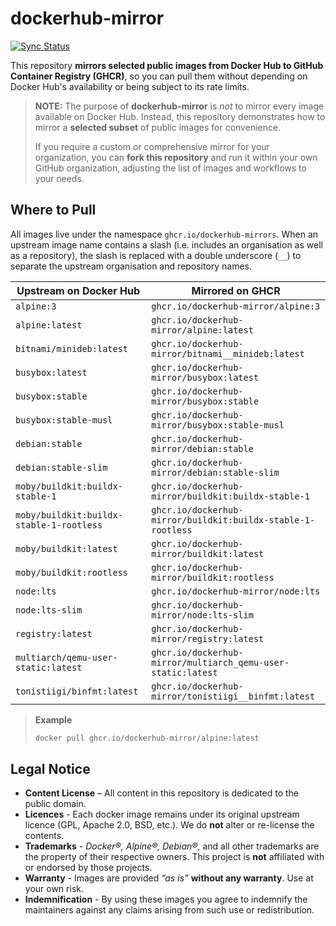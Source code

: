 # dockerhub-mirror

[![Sync Status](https://github.com/dockerhub-mirror/dockerhub-mirror/actions/workflows/mirror-images.yml/badge.svg)](https://github.com/dockerhub-mirror/dockerhub-mirror/actions/workflows/mirror-images.yml)

This repository **mirrors selected public images from Docker Hub to GitHub Container Registry (GHCR)**,
so you can pull them without depending on Docker Hub's availability or being subject to its rate limits.

> **NOTE:** The purpose of **dockerhub-mirror** is _not_ to mirror every image available on Docker Hub.
> Instead, this repository demonstrates how to mirror a **selected subset** of public images for convenience.
>
> If you require a custom or comprehensive mirror for your organization, you can **fork this repository**
> and run it within your own GitHub organization, adjusting the list of images and workflows to your needs.

## Where to Pull

All images live under the namespace `ghcr.io/dockerhub-mirrors`.
When an upstream image name contains a slash (i.e. includes an organisation as well as a repository),
the slash is replaced with a double underscore (`__`) to separate the upstream organisation and repository names.

| Upstream on Docker Hub              | Mirrored on GHCR
| ----------------------------------- | ----------------
| `alpine:3`                          | `ghcr.io/dockerhub-mirror/alpine:3`
| `alpine:latest`                     | `ghcr.io/dockerhub-mirror/alpine:latest`
| `bitnami/minideb:latest`            | `ghcr.io/dockerhub-mirror/bitnami__minideb:latest`
| `busybox:latest`                    | `ghcr.io/dockerhub-mirror/busybox:latest`
| `busybox:stable`                    | `ghcr.io/dockerhub-mirror/busybox:stable`
| `busybox:stable-musl`               | `ghcr.io/dockerhub-mirror/busybox:stable-musl`
| `debian:stable`                     | `ghcr.io/dockerhub-mirror/debian:stable`
| `debian:stable-slim`                | `ghcr.io/dockerhub-mirror/debian:stable-slim`
| `moby/buildkit:buildx-stable-1`     | `ghcr.io/dockerhub-mirror/buildkit:buildx-stable-1`
| `moby/buildkit:buildx-stable-1-rootless` | `ghcr.io/dockerhub-mirror/buildkit:buildx-stable-1-rootless`
| `moby/buildkit:latest`              | `ghcr.io/dockerhub-mirror/buildkit:latest`
| `moby/buildkit:rootless`            | `ghcr.io/dockerhub-mirror/buildkit:rootless`
| `node:lts`                          | `ghcr.io/dockerhub-mirror/node:lts`
| `node:lts-slim`                     | `ghcr.io/dockerhub-mirror/node:lts-slim`
| `registry:latest`                   | `ghcr.io/dockerhub-mirror/registry:latest`
| `multiarch/qemu-user-static:latest` | `ghcr.io/dockerhub-mirror/multiarch_qemu-user-static:latest`
| `tonistiigi/binfmt:latest`          | `ghcr.io/dockerhub-mirror/tonistiigi__binfmt:latest`

> **Example**
>
> ```bash
> docker pull ghcr.io/dockerhub-mirror/alpine:latest
> ```


## Legal Notice

* **Content License** – All content in this repository is dedicated to the public domain.
* **Licences** - Each docker image remains under its original upstream licence (GPL, Apache 2.0, BSD, etc.). We do **not** alter or re-license the contents.
* **Trademarks** - *Docker®, Alpine®, Debian®,* and all other trademarks are the property of their respective owners. This project is **not** affiliated with or endorsed by those projects.
* **Warranty** - Images are provided *“as is”* **without any warranty**. Use at your own risk.
* **Indemnification** - By using these images you agree to indemnify the maintainers against any claims arising from such use or redistribution.
